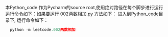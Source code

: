 本Python_code 作为Pycharm的source root,使用绝对路径在每个脚步进行运行
运行命令如下：如果要运行 002两数相加.py
方法如下：
进入到Python_code目录下,
运行命令如下：

   ```python
     python -m leetcode.002两数相加

    